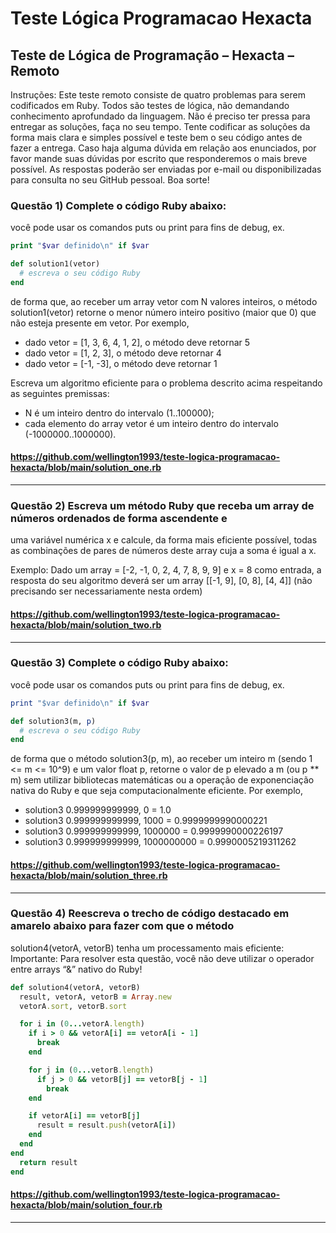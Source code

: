 # Teste Lógica Programacao Hexacta

## Teste de Lógica de Programação – Hexacta – Remoto

Instruções: Este teste remoto consiste de quatro problemas para serem codificados em
Ruby. Todos são testes de lógica, não demandando conhecimento aprofundado da
linguagem. Não é preciso ter pressa para entregar as soluções, faça no seu tempo. Tente
codificar as soluções da forma mais clara e simples possível e teste bem o seu código
antes de fazer a entrega. Caso haja alguma dúvida em relação aos enunciados, por favor
mande suas dúvidas por escrito que responderemos o mais breve possível. As respostas
poderão ser enviadas por e-mail ou disponibilizadas para consulta no seu GitHub pessoal.
Boa sorte!

### Questão 1) Complete o código Ruby abaixo:

você pode usar os comandos puts ou print para fins de debug, ex.

```php
print "$var definido\n" if $var
```

```ruby
def solution1(vetor)
  # escreva o seu código Ruby
end
```


de forma que, ao receber um array vetor com N valores inteiros, o método solution1(vetor) retorne o
menor número inteiro positivo (maior que 0) que não esteja presente em vetor. Por exemplo,
* dado vetor = [1, 3, 6, 4, 1, 2], o método deve retornar 5
* dado vetor = [1, 2, 3], o método deve retornar 4
* dado vetor = [-1, -3], o método deve retornar 1

Escreva um algoritmo eficiente para o problema descrito acima respeitando as seguintes premissas:
* N é um inteiro dentro do intervalo (1..100000);
* cada elemento do array vetor é um inteiro dentro do intervalo (-1000000..1000000).

#### https://github.com/wellington1993/teste-logica-programacao-hexacta/blob/main/solution_one.rb 
---

### Questão 2) Escreva um método Ruby que receba um array de números ordenados de forma ascendente e
uma variável numérica x e calcule, da forma mais eficiente possível, todas as combinações de pares de
números deste array cuja a soma é igual a x.

Exemplo: Dado um array = [-2, -1, 0, 2, 4, 7, 8, 9, 9] e x = 8 como entrada, a resposta do seu algoritmo deverá
ser um array [[-1, 9], [0, 8], [4, 4]] (não precisando ser necessariamente nesta ordem)

#### https://github.com/wellington1993/teste-logica-programacao-hexacta/blob/main/solution_two.rb

---
 
### Questão 3) Complete o código Ruby abaixo:

você pode usar os comandos puts ou print para fins de debug, ex.
```ruby
print "$var definido\n" if $var
```

```ruby
def solution3(m, p)
  # escreva o seu código Ruby
end

```
de forma que o método solution3(p, m), ao receber um inteiro m (sendo 1 <= m <= 10^9) e um valor float
p, retorne o valor de p elevado a m (ou p ** m) sem utilizar bibliotecas matemáticas ou a operação de
exponenciação nativa do Ruby e que seja computacionalmente eficiente. Por exemplo,
* solution3 0.999999999999, 0 = 1.0
* solution3 0.999999999999, 1000 = 0.9999999990000221
* solution3 0.999999999999, 1000000 = 0.9999990000226197
* solution3 0.999999999999, 1000000000 = 0.9990005219311262

#### https://github.com/wellington1993/teste-logica-programacao-hexacta/blob/main/solution_three.rb

---

### Questão 4) Reescreva o trecho de código destacado em amarelo abaixo para fazer com que o método
solution4(vetorA, vetorB) tenha um processamento mais eficiente:
Importante: Para resolver esta questão, você não deve utilizar o operador entre arrays “&” nativo do Ruby!

```ruby
def solution4(vetorA, vetorB)
  result, vetorA, vetorB = Array.new
  vetorA.sort, vetorB.sort

  for i in (0...vetorA.length)
    if i > 0 && vetorA[i] == vetorA[i - 1]
      break
    end

    for j in (0...vetorB.length)
      if j > 0 && vetorB[j] == vetorB[j - 1]
        break
    end

    if vetorA[i] == vetorB[j]
      result = result.push(vetorA[i])
    end
  end
end
  return result
end
```
#### https://github.com/wellington1993/teste-logica-programacao-hexacta/blob/main/solution_four.rb

---
